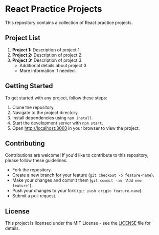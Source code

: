 # React Practice Projects

This repository contains a collection of React practice projects.

## Project List

1. **Project 1:** Description of project 1.
2. **Project 2:** Description of project 2.
3. **Project 3:** Description of project 3.
   - Additional details about project 3.
   - More information if needed.

## Getting Started

To get started with any project, follow these steps:

1. Clone the repository.
2. Navigate to the project directory.
3. Install dependencies using `npm install`.
4. Start the development server with `npm start`.
5. Open [http://localhost:3000](http://localhost:3000) in your browser to view the project.

## Contributing

Contributions are welcome! If you'd like to contribute to this repository, please follow these guidelines:

- Fork the repository.
- Create a new branch for your feature (`git checkout -b feature-name`).
- Make your changes and commit them (`git commit -am 'Add new feature'`).
- Push your changes to your fork (`git push origin feature-name`).
- Submit a pull request.

## License

This project is licensed under the MIT License - see the [LICENSE](LICENSE) file for details.
